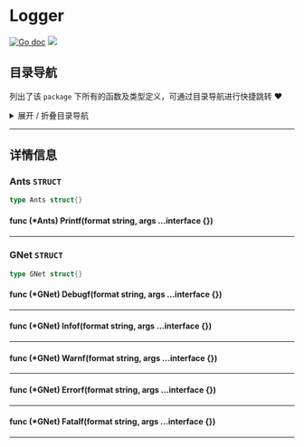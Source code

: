 # Logger

[![Go doc](https://img.shields.io/badge/go.dev-reference-brightgreen?logo=go&logoColor=white&style=flat)](https://pkg.go.dev/github.com/kercylan98/minotaur/logger)
![](https://img.shields.io/badge/Email-kercylan@gmail.com-green.svg?style=flat)




## 目录导航
列出了该 `package` 下所有的函数及类型定义，可通过目录导航进行快捷跳转 ❤️
<details>
<summary>展开 / 折叠目录导航</summary>


> 类型定义

|类型|名称|描述
|:--|:--|:--
|`STRUCT`|[Ants](#ants)|暂无描述...
|`STRUCT`|[GNet](#gnet)|暂无描述...

</details>


***
## 详情信息
### Ants `STRUCT`

```go
type Ants struct{}
```
#### func (*Ants) Printf(format string, args ...interface {})
***
### GNet `STRUCT`

```go
type GNet struct{}
```
#### func (*GNet) Debugf(format string, args ...interface {})
***
#### func (*GNet) Infof(format string, args ...interface {})
***
#### func (*GNet) Warnf(format string, args ...interface {})
***
#### func (*GNet) Errorf(format string, args ...interface {})
***
#### func (*GNet) Fatalf(format string, args ...interface {})
***
